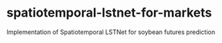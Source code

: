 # spatiotemporal-lstnet-for-markets
 Implementation of Spatiotemporal LSTNet for soybean futures prediction
